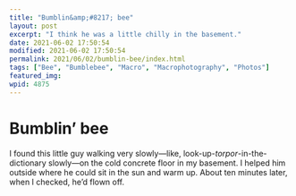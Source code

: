 ```yaml
---
title: "Bumblin&amp;#8217; bee"
layout: post
excerpt: "I think he was a little chilly in the basement."
date: 2021-06-02 17:50:54
modified: 2021-06-02 17:50:54
permalink: 2021/06/02/bumblin-bee/index.html
tags: ["Bee", "Bumblebee", "Macro", "Macrophotography", "Photos"]
featured_img: 
wpid: 4875
---
```


# Bumblin&#8217; bee

I found this little guy walking very slowly—like, look-up-*torpor*-in-the-dictionary slowly—on the cold concrete floor in my basement. I helped him outside where he could sit in the sun and warm up. About ten minutes later, when I checked, he’d flown off.